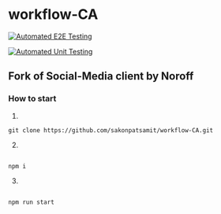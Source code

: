 # workflow-CA

[![Automated E2E Testing](https://github.com/sakonpatsamit/workflow-CA/actions/workflows/e2e-test.yml/badge.svg)](https://github.com/sakonpatsamit/workflow-CA/actions/workflows/e2e-test.yml)

[![Automated Unit Testing](https://github.com/sakonpatsamit/workflow-CA/actions/workflows/unit-test.yml/badge.svg)](https://github.com/sakonpatsamit/workflow-CA/actions/workflows/unit-test.yml)

## Fork of Social-Media client by Noroff

### How to start

1.

```
git clone https://github.com/sakonpatsamit/workflow-CA.git

```

2.

```

npm i 

```

3.

```

npm run start